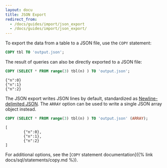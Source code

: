 ```yaml
---
layout: docu
title: JSON Export
redirect_from:
  - /docs/guides/import/json_export
  - /docs/guides/import/json_export/
---
```


To export the data from a table to a JSON file, use the `COPY` statement:

```sql
COPY tbl TO 'output.json';
```

The result of queries can also be directly exported to a JSON file:

```sql
COPY (SELECT * FROM range(3) tbl(n) ) TO 'output.json';
```
```
{"n":0}
{"n":1}
{"n":2}
```

The JSON export writes JSON lines by default, standardized as [Newline-delimited JSON](https://en.wikipedia.org/wiki/JSON_streaming#NDJSON).
The `ARRAY` option can be used to write a single JSON array object instead.

```sql
COPY (SELECT * FROM range(3) tbl(n) ) TO 'output.json' (ARRAY);
```
```
[
        {"n":0},
        {"n":1},
        {"n":2}
]
```

For additional options, see the [`COPY` statement documentation]({% link docs/sql/statements/copy.md %}).
